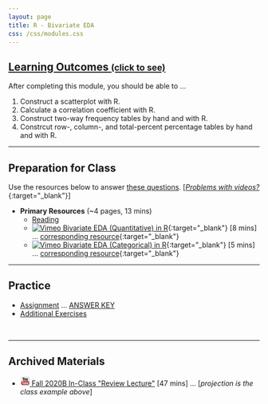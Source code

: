 ```yaml
---
layout: page
title: R - Bivariate EDA
css: /css/modules.css
---
```


<div class="panel-group-ILOs">
  <div class="panel panel-default">
    <div class="panel-heading">
      <h2 class="panel-title">
        <a data-toggle="collapse" href="#ILOs">Learning Outcomes <small>(click to see)</small></a>
      </h2>
    </div>
    <div id="ILOs" class="panel-collapse collapse">
      <div class="panel-body">
<p>After completing this module, you should be able to ...</p>

<ol>
  <li>Construct a scatterplot with R.</li>
  <li>Calculate a correlation coefficient with R.</li>
  <li>Construct two-way frequency tables by hand and with R.</li>
  <li>Constrcut row-, column-, and total-percent percentage tables by hand and with R.</li>
</ol>
      </div>
    </div>
  </div>
</div>

----

## Preparation for Class

Use the resources below to answer [these questions](Prep/RBivEDA). [[*Problems with videos?*](../resources/FAQs/videos){:target="_blank"}]

* **Primary Resources** (~4 pages, 13 mins)
  * [Reading](bookR/RBivEDA.html)
  * [![Vimeo](../img/dhovid.png) Bivariate EDA (Quantitative) in R](https://vimeo.com/440439608){:target="_blank"} [8 mins] ... [corresponding resource](HO/Penguins.html#RBivEDAQ){:target="_blank"}
  * [![Vimeo](../img/dhovid.png) Bivariate EDA (Categorical) in R](https://vimeo.com/440474564){:target="_blank"} [5 mins] ... [corresponding resource](HO/Penguins.html#RBivEDAC){:target="_blank"}

----

## Practice

* [Assignment](CE/RBivEDA_CE1) ... [ANSWER KEY](CE/KEY_RBivEDA_CE)
* [Additional Exercises](CE/RBivEDA_CE2)

&nbsp;

----

## Archived Materials

* [![YouTube](../img/youtube.png) Fall 2020B In-Class "Review Lecture"](https://youtu.be/B3K9dEoBuuY) [47 mins] ... [*projection is the class example above*]

<!----
* [![Vimeo](../img/dhovid.png) Bivariate EDA (Quantitative) in R](https://vimeo.com/user45324800/biveda-quant){:target="_blank"} [8 mins]
* [![Vimeo](../img/dhovid.png) Bivariate EDA (Categorical) in R](https://vimeo.com/user45324800/biveda-cat){:target="_blank"} [8 mins]
--->
